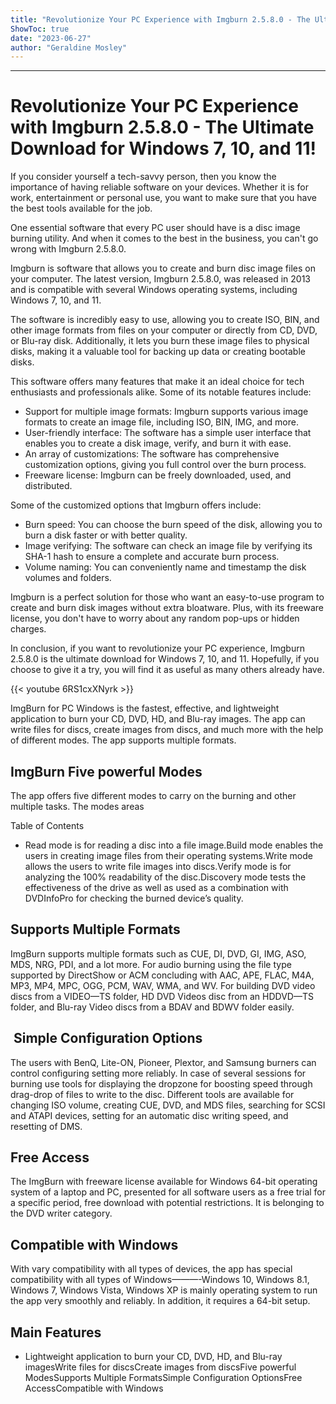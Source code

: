 ```yaml
---
title: "Revolutionize Your PC Experience with Imgburn 2.5.8.0 - The Ultimate Download for Windows 7, 10, and 11!"
ShowToc: true 
date: "2023-06-27"
author: "Geraldine Mosley"
---
```

*****
# Revolutionize Your PC Experience with Imgburn 2.5.8.0 - The Ultimate Download for Windows 7, 10, and 11!

If you consider yourself a tech-savvy person, then you know the importance of having reliable software on your devices. Whether it is for work, entertainment or personal use, you want to make sure that you have the best tools available for the job.

One essential software that every PC user should have is a disc image burning utility. And when it comes to the best in the business, you can't go wrong with Imgburn 2.5.8.0.

Imgburn is software that allows you to create and burn disc image files on your computer. The latest version, Imgburn 2.5.8.0, was released in 2013 and is compatible with several Windows operating systems, including Windows 7, 10, and 11.

The software is incredibly easy to use, allowing you to create ISO, BIN, and other image formats from files on your computer or directly from CD, DVD, or Blu-ray disk. Additionally, it lets you burn these image files to physical disks, making it a valuable tool for backing up data or creating bootable disks.

This software offers many features that make it an ideal choice for tech enthusiasts and professionals alike. Some of its notable features include:

- Support for multiple image formats: Imgburn supports various image formats to create an image file, including ISO, BIN, IMG, and more.
- User-friendly interface: The software has a simple user interface that enables you to create a disk image, verify, and burn it with ease.
- An array of customizations: The software has comprehensive customization options, giving you full control over the burn process.
- Freeware license: Imgburn can be freely downloaded, used, and distributed.

Some of the customized options that Imgburn offers include:

- Burn speed: You can choose the burn speed of the disk, allowing you to burn a disk faster or with better quality.
- Image verifying: The software can check an image file by verifying its SHA-1 hash to ensure a complete and accurate burn process.
- Volume naming: You can conveniently name and timestamp the disk volumes and folders.

Imgburn is a perfect solution for those who want an easy-to-use program to create and burn disk images without extra bloatware. Plus, with its freeware license, you don't have to worry about any random pop-ups or hidden charges.

In conclusion, if you want to revolutionize your PC experience, Imgburn 2.5.8.0 is the ultimate download for Windows 7, 10, and 11. Hopefully, if you choose to give it a try, you will find it as useful as many others already have.

{{< youtube 6RS1cxXNyrk >}} 



ImgBurn for PC Windows is the fastest, effective, and lightweight application to burn your CD, DVD, HD, and Blu-ray images. The app can write files for discs, create images from discs, and much more with the help of different modes. The app supports multiple formats.
 
## ImgBurn Five powerful Modes
 
The app offers five different modes to carry on the burning and other multiple tasks. The modes areas
 
Table of Contents
 
- Read mode is for reading a disc into a file image.Build mode enables the users in creating image files from their operating systems.Write mode allows the users to write file images into discs.Verify mode is for analyzing the 100% readability of the disc.Discovery mode tests the effectiveness of the drive as well as used as a combination with DVDInfoPro for checking the burned device’s quality.

 
## Supports Multiple Formats
 
ImgBurn supports multiple formats such as CUE, DI, DVD, GI, IMG, ASO, MDS, NRG, PDI, and a lot more. For audio burning using the file type supported by DirectShow or ACM concluding with AAC, APE, FLAC, M4A, MP3, MP4, MPC, OGG, PCM, WAV, WMA, and WV. For building DVD video discs from a VIDEO—TS folder, HD DVD Videos disc from an HDDVD—TS folder, and Blu-ray Video discs from a BDAV and BDWV folder easily.
 
##  Simple Configuration Options
 
The users with BenQ, Lite-ON, Pioneer, Plextor, and Samsung burners can control configuring setting more reliably. In case of several sessions for burning use tools for displaying the dropzone for boosting speed through drag-drop of files to write to the disc. Different tools are available for changing ISO volume, creating CUE, DVD, and MDS files, searching for SCSI and ATAPI devices, setting for an automatic disc writing speed, and resetting of DMS. 
 
## Free Access
 
The ImgBurn with freeware license available for Windows 64-bit operating system of a laptop and PC, presented for all software users as a free trial for a specific period, free download with potential restrictions. It is belonging to the DVD writer category. 
 
## Compatible with Windows
 
With vary compatibility with all types of devices, the app has special compatibility with all types of Windows———-Windows 10, Windows 8.1, Windows 7, Windows Vista, Windows XP is mainly operating system to run the app very smoothly and reliably. In addition, it requires a 64-bit setup.
 
## Main Features
 
- Lightweight application to burn your CD, DVD, HD, and Blu-ray imagesWrite files for discsCreate images from discsFive powerful ModesSupports Multiple FormatsSimple Configuration OptionsFree AccessCompatible with Windows




